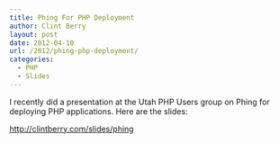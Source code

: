 ```yaml
---
title: Phing For PHP Deployment
author: Clint Berry
layout: post
date: 2012-04-10
url: /2012/phing-php-deployment/
categories:
  - PHP
  - Slides
---
```

I recently did a presentation at the Utah PHP Users group on Phing for deploying PHP applications. Here are the slides:

<a href="http://clintberry.com/slides/phing" title="Phing Slides" target="_blank">http://clintberry.com/slides/phing</a>